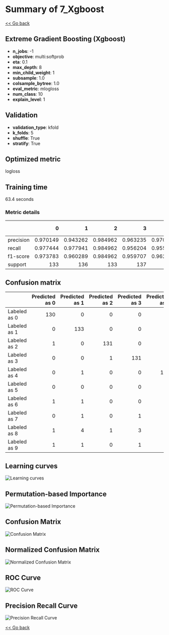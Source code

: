 # Summary of 7_Xgboost

[<< Go back](../README.md)


## Extreme Gradient Boosting (Xgboost)
- **n_jobs**: -1
- **objective**: multi:softprob
- **eta**: 0.1
- **max_depth**: 8
- **min_child_weight**: 1
- **subsample**: 1.0
- **colsample_bytree**: 1.0
- **eval_metric**: mlogloss
- **num_class**: 10
- **explain_level**: 1

## Validation
 - **validation_type**: kfold
 - **k_folds**: 5
 - **shuffle**: True
 - **stratify**: True

## Optimized metric
logloss

## Training time

63.4 seconds

### Metric details
|           |          0 |          1 |          2 |          3 |          4 |          5 |          6 |          7 |          8 |          9 |   accuracy |   macro avg |   weighted avg |   logloss |
|:----------|-----------:|-----------:|-----------:|-----------:|-----------:|-----------:|-----------:|-----------:|-----------:|-----------:|-----------:|------------:|---------------:|----------:|
| precision |   0.970149 |   0.943262 |   0.984962 |   0.963235 |   0.970149 |   0.942857 |   0.977778 |   0.97037  |   0.944    |   0.932836 |   0.959911 |    0.95996  |       0.959948 |  0.141853 |
| recall    |   0.977444 |   0.977941 |   0.984962 |   0.956204 |   0.955882 |   0.970588 |   0.970588 |   0.977612 |   0.900763 |   0.925926 |   0.959911 |    0.959791 |       0.959911 |  0.141853 |
| f1-score  |   0.973783 |   0.960289 |   0.984962 |   0.959707 |   0.962963 |   0.956522 |   0.97417  |   0.973978 |   0.921875 |   0.929368 |   0.959911 |    0.959762 |       0.959816 |  0.141853 |
| support   | 133        | 136        | 133        | 137        | 136        | 136        | 136        | 134        | 131        | 135        |   0.959911 | 1347        |    1347        |  0.141853 |


## Confusion matrix
|              |   Predicted as 0 |   Predicted as 1 |   Predicted as 2 |   Predicted as 3 |   Predicted as 4 |   Predicted as 5 |   Predicted as 6 |   Predicted as 7 |   Predicted as 8 |   Predicted as 9 |
|:-------------|-----------------:|-----------------:|-----------------:|-----------------:|-----------------:|-----------------:|-----------------:|-----------------:|-----------------:|-----------------:|
| Labeled as 0 |              130 |                0 |                0 |                0 |                2 |                1 |                0 |                0 |                0 |                0 |
| Labeled as 1 |                0 |              133 |                0 |                0 |                1 |                1 |                0 |                0 |                0 |                1 |
| Labeled as 2 |                1 |                0 |              131 |                0 |                0 |                0 |                1 |                0 |                0 |                0 |
| Labeled as 3 |                0 |                0 |                1 |              131 |                0 |                3 |                0 |                1 |                1 |                0 |
| Labeled as 4 |                0 |                1 |                0 |                0 |              130 |                0 |                1 |                0 |                1 |                3 |
| Labeled as 5 |                0 |                0 |                0 |                0 |                0 |              132 |                1 |                0 |                0 |                3 |
| Labeled as 6 |                1 |                1 |                0 |                0 |                0 |                1 |              132 |                0 |                1 |                0 |
| Labeled as 7 |                0 |                1 |                0 |                1 |                1 |                0 |                0 |              131 |                0 |                0 |
| Labeled as 8 |                1 |                4 |                1 |                3 |                0 |                1 |                0 |                1 |              118 |                2 |
| Labeled as 9 |                1 |                1 |                0 |                1 |                0 |                1 |                0 |                2 |                4 |              125 |

## Learning curves
![Learning curves](learning_curves.png)

## Permutation-based Importance
![Permutation-based Importance](permutation_importance.png)
## Confusion Matrix

![Confusion Matrix](confusion_matrix.png)


## Normalized Confusion Matrix

![Normalized Confusion Matrix](confusion_matrix_normalized.png)


## ROC Curve

![ROC Curve](roc_curve.png)


## Precision Recall Curve

![Precision Recall Curve](precision_recall_curve.png)



[<< Go back](../README.md)
